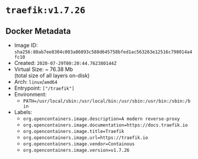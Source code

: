 # `traefik:v1.7.26`

## Docker Metadata

- Image ID: `sha256:80ab7ee8304c003a86093c588d645758bfed1ac563263e12516c798014a4fc10`
- Created: `2020-07-29T00:20:44.762380144Z`
- Virtual Size: ~ 76.38 Mb  
  (total size of all layers on-disk)
- Arch: `linux`/`amd64`
- Entrypoint: `["/traefik"]`
- Environment:
  - `PATH=/usr/local/sbin:/usr/local/bin:/usr/sbin:/usr/bin:/sbin:/bin`
- Labels:
  - `org.opencontainers.image.description=A modern reverse-proxy`
  - `org.opencontainers.image.documentation=https://docs.traefik.io`
  - `org.opencontainers.image.title=Traefik`
  - `org.opencontainers.image.url=https://traefik.io`
  - `org.opencontainers.image.vendor=Containous`
  - `org.opencontainers.image.version=v1.7.26`
